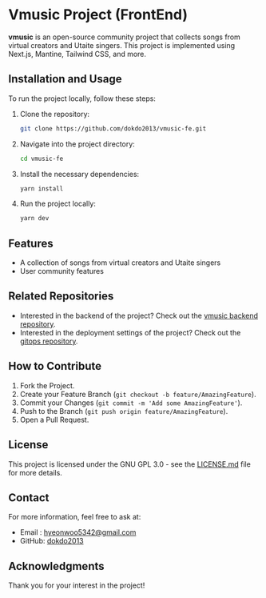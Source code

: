 # Vmusic Project (FrontEnd)

**vmusic** is an open-source community project that collects songs from virtual creators and Utaite singers. This project is implemented using Next.js, Mantine, Tailwind CSS, and more.


## Installation and Usage

To run the project locally, follow these steps:

1. Clone the repository:

   ```bash
   git clone https://github.com/dokdo2013/vmusic-fe.git
   ```

2. Navigate into the project directory:

   ```bash
   cd vmusic-fe
   ```

3. Install the necessary dependencies:

   ```bash
   yarn install
   ```

4. Run the project locally:

   ```bash
   yarn dev
   ```

## Features

- A collection of songs from virtual creators and Utaite singers
- User community features

## Related Repositories

- Interested in the backend of the project? Check out the [vmusic backend repository](https://github.com/dokdo2013/vmusic-be).
- Interested in the deployment settings of the project? Check out the [gitops repository](https://github.com/dokdo2013/haenu-cluster/tree/main/apps/vmusic-fe).

## How to Contribute

1. Fork the Project.
2. Create your Feature Branch (`git checkout -b feature/AmazingFeature`).
3. Commit your Changes (`git commit -m 'Add some AmazingFeature'`).
4. Push to the Branch (`git push origin feature/AmazingFeature`).
5. Open a Pull Request.

## License

This project is licensed under the GNU GPL 3.0 - see the [LICENSE.md](LICENSE.md) file for more details.

## Contact

For more information, feel free to ask at:

- Email : hyeonwoo5342@gmail.com
- GitHub: [dokdo2013](https://github.com/dokdo2013)

## Acknowledgments

Thank you for your interest in the project!
